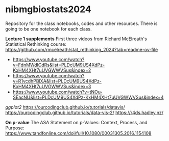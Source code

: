 # nibmgbiostats2024

Repository for the class notebooks, codes and other resources. There is going to be one notebook for each class.

**Lecture 1 supplements**
First three videos from Richard McElreath's Statistical Rethinking course:
https://github.com/rmcelreath/stat_rethinking_2024?tab=readme-ov-file

- https://www.youtube.com/watch?v=FdnMWdICdRs&list=PLDcUM9US4XdPz-KxHM4XHt7uUVGWWVSus&index=2
- https://www.youtube.com/watch?v=R1vcdhPBlXA&list=PLDcUM9US4XdPz-KxHM4XHt7uUVGWWVSus&index=3
- https://www.youtube.com/watch?v=tNOu-SEacNU&list=PLDcUM9US4XdPz-KxHM4XHt7uUVGWWVSus&index=4

*ggplot2*
https://ourcodingclub.github.io/tutorials/datavis/
https://ourcodingclub.github.io/tutorials/data-vis-2/
https://r4ds.hadley.nz/

**On p-value**
The ASA Statement on p-Values: Context, Process, and Purpose: https://www.tandfonline.com/doi/full/10.1080/00031305.2016.1154108
